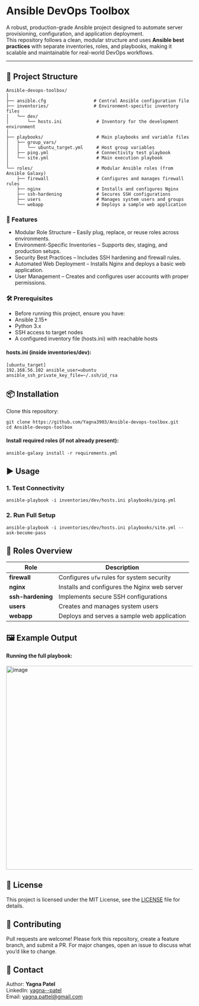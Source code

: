 # Ansible DevOps Toolbox

A robust, production-grade Ansible project designed to automate server provisioning, configuration, and application deployment.  
This repository follows a clean, modular structure and uses **Ansible best practices** with separate inventories, roles, and playbooks, making it scalable and maintainable for real-world DevOps workflows.

---

## 📂 Project Structure

```plaintext
Ansible-devops-toolbox/
│
├── ansible.cfg                  # Central Ansible configuration file
├── inventories/                 # Environment-specific inventory files
│   └── dev/
│       └── hosts.ini             # Inventory for the development environment
│
├── playbooks/                    # Main playbooks and variable files
│   ├── group_vars/
│   │   └── ubuntu_target.yml     # Host group variables
│   ├── ping.yml                  # Connectivity test playbook
│   └── site.yml                  # Main execution playbook
│
└── roles/                        # Modular Ansible roles (from Ansible Galaxy)
    ├── firewall                  # Configures and manages firewall rules
    ├── nginx                     # Installs and configures Nginx
    ├── ssh-hardening             # Secures SSH configurations
    ├── users                     # Manages system users and groups
    └── webapp                    # Deploys a sample web application
```
### 🚀 Features

- Modular Role Structure – Easily plug, replace, or reuse roles across environments.
- Environment-Specific Inventories – Supports dev, staging, and production setups.
- Security Best Practices – Includes SSH hardening and firewall rules.
- Automated Web Deployment – Installs Nginx and deploys a basic web application.
- User Management – Creates and configures user accounts with proper permissions.

### 🛠 Prerequisites

- Before running this project, ensure you have:
- Ansible 2.15+
- Python 3.x
- SSH access to target nodes
- A configured inventory file (hosts.ini) with reachable hosts

#### hosts.ini (inside inventories/dev):
```
[ubuntu_target]
192.168.56.102 ansible_user=ubuntu ansible_ssh_private_key_file=~/.ssh/id_rsa
```

## 📦 Installation
Clone this repository:
```
git clone https://github.com/Yagna3903/Ansible-devops-toolbox.git
cd Ansible-devops-toolbox
```
#### Install required roles (if not already present):
```
ansible-galaxy install -r requirements.yml
```

## ▶️ Usage
### 1. Test Connectivity
```
ansible-playbook -i inventories/dev/hosts.ini playbooks/ping.yml
```
### 2. Run Full Setup
```
ansible-playbook -i inventories/dev/hosts.ini playbooks/site.yml --ask-become-pass
```

## 📜 Roles Overview
| Role              | Description                                  |
| ----------------- | -------------------------------------------- |
| **firewall**      | Configures `ufw` rules for system security   |
| **nginx**         | Installs and configures the Nginx web server |
| **ssh-hardening** | Implements secure SSH configurations         |
| **users**         | Creates and manages system users             |
| **webapp**        | Deploys and serves a sample web application  |

## 🖼 Example Output
#### Running the full playbook:
<img width="850" height="550" alt="image" src="https://github.com/user-attachments/assets/47ad5d69-34f0-4d1e-99ad-f5f5bb8202b2" />

## 📄 License

This project is licensed under the MIT License, see the [LICENSE](LICENSE) file for details.


## 🤝 Contributing

Pull requests are welcome! Please fork this repository, create a feature branch, and submit a PR.
For major changes, open an issue to discuss what you’d like to change.

## 📧 Contact

Author: <b>Yagna Patel</b> <br>
LinkedIn: [yagna--patel](www.linkedin.com/in/yagna--patel) <br>
Email: yagna.pattel@gmail.com
